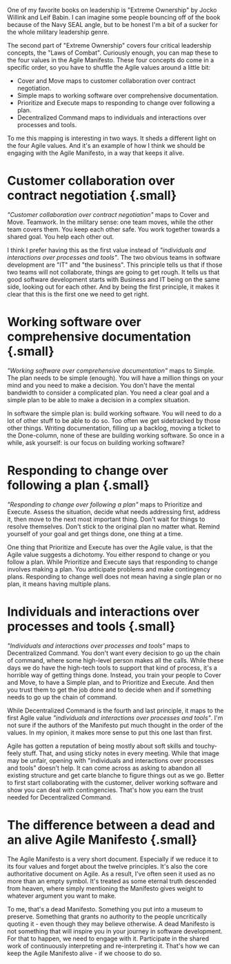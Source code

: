 <!--
.. title: The difference between a dead and an alive Agile Manifesto
.. slug: the-difference-between-a-dead-and-an-alive-agile-manifesto
.. date: 2024-04-02
.. category: agile
.. tags: agile, agile manifesto, books, values
.. type: text
-->


One of my favorite books on leadership is "Extreme Ownership" by Jocko Willink and Leif Babin. I can imagine some people bouncing off of the book because of the Navy SEAL angle, but to be honest I'm a bit of a sucker for the whole military leadership genre.

The second part of "Extreme Ownership" covers four critical leadership concepts, the "Laws of Combat". Curiously enough, you can map these to the four values in the Agile Manifesto. These four concepts do come in a specific order, so you have to shuffle the Agile values around a little bit:

- Cover and Move maps to customer collaboration over contract negotiation.
- Simple maps to working software over comprehensive documentation.
- Prioritize and Execute maps to responding to change over following a plan.
- Decentralized Command maps to individuals and interactions over processes and tools.

To me this mapping is interesting in two ways. It sheds a different light on the four Agile values. And it's an example of how I think we should be engaging with the Agile Manifesto, in a way that keeps it alive.


<!-- TEASER_END -->


# Customer collaboration over contract negotiation {.small}
*"Customer collaboration over contract negotiation"* maps to Cover and Move. Teamwork. In the military sense: one team moves, while the other team covers them. You keep each other safe. You work together towards a shared goal. You help each other out.

I think I prefer having this as the first value instead of *"individuals and interactions over processes and tools"*. The two obvious teams in software development are "IT" and  "the business". This principle tells us that if those two teams will not collaborate, things are going to get rough. It tells us that good software development starts with Business and IT being on the same side, looking out for each other. And by being the first principle, it makes it clear that this is the first one we need to get right.


# Working software over comprehensive documentation {.small}
*"Working software over comprehensive documentation"* maps to Simple. The plan needs to be simple (enough). You will have a million things on your mind and you need to make a decision. You don't have the mental bandwidth to consider a complicated plan. You need a clear goal and a simple plan to be able to make a decision in a complex situation.

In software the simple plan is: build working software. You will need to do a lot of other stuff to be able to do so. Too often we get sidetracked by those other things. Writing documentation, filling up a backlog, moving a ticket to the Done-column, none of these are building working software. So once in a while, ask yourself: is our focus on building working software?


# Responding to change over following a plan {.small}
*"Responding to change over following a plan"* maps to Prioritize and Execute. Assess the situation, decide what needs addressing first, address it, then move to the next most important thing. Don't wait for things to resolve themselves. Don't stick to the original plan no matter what. Remind yourself of your goal and get things done, one thing at a time.

One thing that Prioritize and Execute has over the Agile value, is that the Agile value suggests a dichotomy. You either respond to change or you follow a plan. While Prioritize and Execute says that responding to change involves making a plan. You anticipate problems and make contingency plans. Responding to change well does not mean having a single plan or no plan, it means having multiple plans.


# Individuals and interactions over processes and tools {.small}
*"Individuals and interactions over processes and tools"* maps to Decentralized Command. You don't want every decision to go up the chain of command, where some high-level person makes all the calls. While these days we do have the high-tech tools to support that kind of process, it's a horrible way of getting things done. Instead, you train your people to Cover and Move, to have a Simple plan, and to Prioritize and Execute. And then you trust them to get the job done and to decide when and if something needs to go up the chain of command.

While Decentralized Command is the fourth and last principle, it maps to the first Agile value *"individuals and interactions over processes and tools"*. I'm not sure if the authors of the Manifesto put much thought in the order of the values. In my opinion, it makes more sense to put this one last than first.

Agile has gotten a reputation of being mostly about soft skills and touchy-feely stuff. That, and using sticky notes in every meeting. While that image may be unfair, opening with "individuals and interactions over processes and tools" doesn't help. It can come across as asking to abandon all existing structure and get carte blanche to figure things out as we go. Better to first start collaborating with the customer, deliver working software and show you can deal with contingencies. That's how you earn the trust needed for Decentralized Command.


# The difference between a dead and an alive Agile Manifesto {.small}
The Agile Manifesto is a very short document. Especially if we reduce it to its four values and forget about the twelve principles. It's also the core authoritative document on Agile. As a result, I've often seen it used as no more than an empty symbol. It's treated as some eternal truth descended from heaven, where simply mentioning the Manifesto gives weight to whatever argument you want to make.

To me, that's a dead Manifesto. Something you put into a museum to preserve. Something that grants no authority to the people uncritically quoting it - even though they may believe otherwise. A dead Manifesto is not something that will inspire you in your journey in software development. For that to happen, we need to engage with it. Participate in the shared work of continuously interpreting and re-interpreting it. That's how we can keep the Agile Manifesto alive - if we choose to do so.
